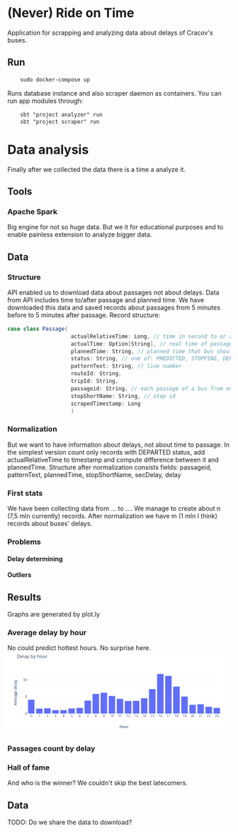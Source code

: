 # (Never) Ride on Time

Application for scrapping and analyzing data about delays of Cracov's buses.

## Run
```dockerfile
    sudo docker-compose up
```
Runs database instance and also scraper daemon as containers. You can run app modules through:
```sbtshell
    sbt "project analyzer" run
    sbt "project scraper" run
``` 


# Data analysis
Finally after we collected the data there is a time a analyze it. 

## Tools

### Apache Spark
Big engine for not so huge data. But we it for educational purposes and to enable painless extension to analyze bigger data.

## Data

### Structure
API enabled us to download data about passages not about delays. Data from API includes time to/after passage and planned time. We have downloaded this data and saved records about passages from 5 minutes before to 5 minutes after passage. Record structure:

```scala
case class Passage(
                    actualRelativeTime: Long, // time in second to or after passage
                    actualTime: Option[String], // real time of passage - predicted in API
                    plannedTime: String, // planned time that bus should be on a stop
                    status: String, // one of: PREDICTED, STOPPING, DEPARTED
                    patternText: String, // line number
                    routeId: String, 
                    tripId: String,
                    passageid: String, // each passage of a bus from one stop has unique id - easy to group by
                    stopShortName: String, // stop id
                    scrapedTimestamp: Long 
                    )

```

### Normalization
But we want to have information about delays, not about time to passage. In the simplest version count only records with DEPARTED status, add actualRelativeTime to timestamp and compute difference between it and plannedTime.
Structure after normalization consists fields: passageid, patternText, plannedTime, stopShortName, secDelay, delay

### First stats
We have been collecting data from ... to .... We manage to create about n (7,5 mln currently) records. After normalization we have m (1 mln I think) records about buses' delays.

### Problems

#### Delay determining

#### Outliers

## Results

Graphs are generated by plot.ly

### Average delay by hour
No could predict hottest hours. No surprise here.
![Delays by hours](results/delays_by_hour.png)

### Passages count by delay


### Hall of fame
And who is the winner? We couldn't skip the best latecomers.

## Data
TODO: Do we share the data to download?
